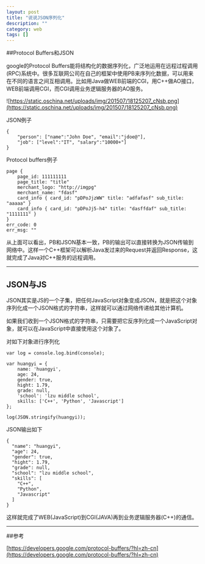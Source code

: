 ```yaml
---
layout: post
title: "说说JSON序列化"
description: ""
category: web
tags: []
---
```


##Protocol Buffers和JSON

google的Protocol Buffers能将结构化的数据序列化，广泛地运用在远程过程调用(RPC)系统中。很多互联网公司在自己的框架中使用PB来序列化数据，可以用来在不同的语言之间互相调用。比如用Java做WEB前端的CGI，用C++做AO接口，WEB前端调用CGI，而CGI调用业务逻辑服务器的AO服务。

![https://static.oschina.net/uploads/img/201507/18125207_cNsb.png](https://static.oschina.net/uploads/img/201507/18125207_cNsb.png)

JSON例子

```
{
    "person": ["name":"John Doe", "email":"jdoe@"],
    "job": ["level":"IT", "salary":"10000+"]
}
```

Protocol buffers例子

```
page { 
    page_id: 111111111 
    page_title: "title" 
    merchant_logo: "http://imgpg" 
    merchant_name: "fdasf" 
    card_info { card_id: "pDPoJjzWW" title: "adfafasf" sub_title: "aaaaa" } 
    card_info { card_id: "pDPoJj5-h4" title: "dasffdaf" sub_title: "1111111" } 
} 
err_code: 0 
err_msg: ""
```
从上面可以看出，PB和JSON基本一致，PB的输出可以直接转换为JSON传输到网络中。这样一个C++框架可以解析Java发过来的Request并返回Response，这就完成了Java对C++服务的远程调用。

---------------------------------------

## JSON与JS

JSON其实是JS的一个子集，把任何JavaScript对象变成JSON，就是把这个对象序列化成一个JSON格式的字符串，这样就可以通过网络传递给其他计算机。

如果我们收到一个JSON格式的字符串，只需要把它反序列化成一个JavaScript对象，就可以在JavaScript中直接使用这个对象了。

对如下对象进行序列化

```
var log = console.log.bind(console);

var huangyi = {
    name: 'huangyi',
    age: 24,
    gender: true,
    hight: 1.79,
    grade: null,
    'school': 'lzu middle school',
    skills: ['C++', 'Python', 'Javascript']
};

log(JSON.stringify(huangyi));
```

JSON输出如下

```
{
  "name": "huangyi",
  "age": 24,
  "gender": true,
  "hight": 1.79,
  "grade": null,
  "school": "lzu middle school",
  "skills": [
    "C++",
    "Python",
    "Javascript"
  ]
}
```

这样就完成了WEB(JavaScript)到CGI(JAVA)再到业务逻辑服务器(C++)的通信。

-----------------------------------------------------------------------

##参考

[https://developers.google.com/protocol-buffers/?hl=zh-cn](https://developers.google.com/protocol-buffers/?hl=zh-cn)
